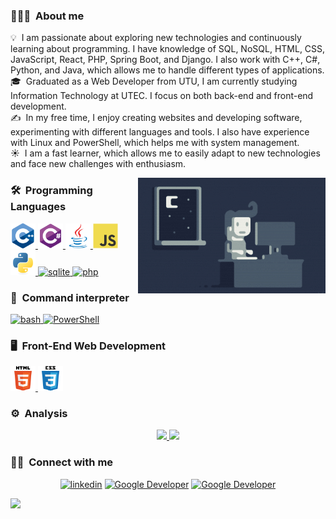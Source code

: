 ### 👨🏻‍💻 &nbsp;About me

💡 &nbsp;I am passionate about exploring new technologies and continuously learning about programming. I have knowledge of SQL, NoSQL, HTML, CSS, JavaScript, React, PHP, Spring Boot, and Django. I also work with C++, C#, Python, and Java, which allows me to handle different types of applications.\
🎓 &nbsp;Graduated as a Web Developer from UTU, I am currently studying Information Technology at UTEC. I focus on both back-end and front-end development.\
✍️ &nbsp;In my free time, I enjoy creating websites and developing software, experimenting with different languages and tools. I also have experience with Linux and PowerShell, which helps me with system management.\
☀️ &nbsp;I am a fast learner, which allows me to easily adapt to new technologies and face new challenges with enthusiasm.

<img alt="Night Coding" src="https://raw.githubusercontent.com/AVS1508/AVS1508/master/assets/Night-Coding.gif" align="right"/>

### 🛠 &nbsp;Programming Languages
<a href="https://www.w3schools.com/cpp/" target="_blank" rel="noreferrer"> <img src="https://raw.githubusercontent.com/devicons/devicon/master/icons/cplusplus/cplusplus-original.svg" alt="cplusplus" width="40" height="40"/> </a> <a href="https://www.w3schools.com/cs/" target="_blank" rel="noreferrer"> <img src="https://raw.githubusercontent.com/devicons/devicon/master/icons/csharp/csharp-original.svg" alt="csharp" width="40" height="40"/> </a> <a href="https://www.java.com" target="_blank" rel="noreferrer"> <img src="https://raw.githubusercontent.com/devicons/devicon/master/icons/java/java-original.svg" alt="java" width="40" height="40"/> </a> <a href="https://developer.mozilla.org/en-US/docs/Web/JavaScript" target="_blank" rel="noreferrer"> <img src="https://raw.githubusercontent.com/devicons/devicon/master/icons/javascript/javascript-original.svg" alt="javascript" width="40" height="40"/> </a> <a href="https://www.python.org" target="_blank" rel="noreferrer"> <img src="https://raw.githubusercontent.com/devicons/devicon/master/icons/python/python-original.svg" alt="python" width="40" height="40"/> </a> <a href="https://www.sqlite.org/" target="_blank" rel="noreferrer"> <img src="https://www.vectorlogo.zone/logos/sqlite/sqlite-icon.svg" alt="sqlite" width="40" height="40"/> </a>
<a href="https://www.php.net/" target="_blank" rel="noreferrer"> <img src="https://www.softel.co.jp/blogs/tech/wordpress/wp-content/uploads/2014/05/php-logo.png" alt="php" width="40" height="40"/> </a>

### 🐧 &nbsp;Command interpreter
<p align="left">
  <a href="https://www.gnu.org/software/bash/" target="_blank" rel="noreferrer">
    <img src="https://www.vectorlogo.zone/logos/gnu_bash/gnu_bash-icon.svg" alt="bash" width="40" height="40">
  </a>
  <a href="https://www.enablingautomation.com/wp-content/uploads/2020/12/PowerShell-icon-large.png" target="_blank" rel="noreferrer">
    <img src="https://www.enablingautomation.com/wp-content/uploads/2020/12/PowerShell-icon-large.png" alt="PowerShell" width="40" height="40">
  </a>
</p>

### 🖥️ &nbsp;Front-End Web Development
 <a href="https://www.w3.org/html/" target="_blank" rel="noreferrer"> <img src="https://raw.githubusercontent.com/devicons/devicon/master/icons/html5/html5-original-wordmark.svg" alt="html5" width="40" height="40"/> </a>
 <a href="https://www.w3schools.com/css/" target="_blank" rel="noreferrer"> <img src="https://raw.githubusercontent.com/devicons/devicon/master/icons/css3/css3-original-wordmark.svg" alt="css3" width="40" height="40"/> </a>

### ⚙️ &nbsp;Analysis

<p align="center">
<a href="https://github.com/AVS1508">
  <img height="150" src="https://github-readme-stats-eight-theta.vercel.app/api?username=Soy-Nahuel&show_icons=true&theme=algolia&include_all_commits=true&count_private=true"/>
  <img height="150" src="https://github-readme-stats-eight-theta.vercel.app/api/top-langs/?username=Soy-Nahuel&layout=compact&langs_count=8&theme=algolia"/>
</a>
</p>

### 🤝🏻 &nbsp;Connect with me

<p align="center">
<a href="https://www.linkedin.com/in/nahuel-tellechea-freire-818a77210/" target="_blank"><img src="https://raw.githubusercontent.com/rahuldkjain/github-profile-readme-generator/master/src/images/icons/Social/linked-in-alt.svg" height="40" width="40" alt="linkedin"/></a>
<a href="https://developers.google.com/profile/u/102102912850606896170?hl=es-419&authuser=9" target="_blank"><img src="https://www.svgrepo.com/show/353810/google-developers.svg" alt="Google Developer" height="40" width="65"/></a>
  <a href="https://portfolio-b980d.web.app/" target="_blank"><img src="https://logodix.com/logo/58267.png" alt="Google Developer" height="40" width="65"/></a>
</p>
<img src="https://komarev.com/ghpvc/?username=Soy-Nahuel">
